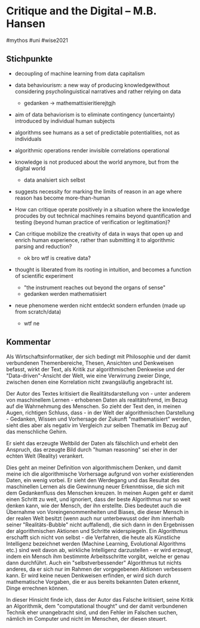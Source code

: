 # Critique and the Digital – M.B. Hansen

\#mythos #uni #wise2021 

## Stichpunkte

* decoupling of machine learning from data capitalism

* data behaviourism: a new way of producing knowledgewithout considering psycholinguistical narratives and rather relying on data
  
  * gedanken -> mathemattisieritierejtgjh
* aim of data behaviorism is to eliminate contingency (uncertainty) introduced by individual human subjects

* algorithms see humans as a set of predictable potentialities, not as individuals

* algorithmic operations render invisible correlations operational

* knowledge is not produced about the world anymore, but from the digital world
  
  * data analsiert sich selbst
* suggests necessity for marking the limits of reason in an age where reason has become more-than-human

* How can critique operate positively in a situation where the knowledge procudes by out technical machines remains beyond quantification and testing (beyond human practice of verification or legitimation)?

* Can critique mobilize the creativity of data in ways that open up and enrich human experience, rather than submitting it to algorithmic parsing and reduction?
  
  * ok bro wtf is creative data?
* thought is liberated from its rooting in intuition, and becomes a function of scientific experiment
  
  * "the instrument reaches out beyond the organs of sense"
  * gedanken werden mathematisiert
* neue phenomene werden nicht entdeckt sondern erfunden (made up from scratch/data)
  
  * wtf ne

## Kommentar

Als Wirtschaftsinformatiker, der sich bedingt mit Philosophie und der damit verbundenen Themenbereiche, Thesen, Ansichten und Denkweisen befasst, wirkt der Text, als Kritik zur algorithmischen Denkweise und der "Data-driven"-Ansicht der Welt, wie eine Verwirrung zweier Dinge, zwischen denen eine Korrelation nicht zwangsläufig angebracht ist.

Der Autor des Textes kritisiert die Realitätsdarstellung von - unter anderem von maschinellem Lernen - erhobenen Daten als realitätsfremd, im Bezug auf die Wahrnehmung des Menschen. So zieht der Text den, in meinen Augen, richtigen Schluss, dass - in der Welt der algorithmischen Darstellung - Gedanken, Wissen und Vorhersage der Zukunft "mathematisiert" werden, sieht dies aber als negativ im Vergleich zur selben Thematik im Bezug auf das menschliche Gehirn.

Er sieht das erzeugte Weltbild der Daten als fälschlich und erhebt den Anspruch, das erzeugte Bild durch "human reasoning" sei eher in der echten Welt (Reality) verankert.

Dies geht an meiner Definition von algorithmischem Denken, und damit meine ich die algorithmische Vorhersage aufgrund von vorher existierenden Daten, ein wenig vorbei. Er sieht den Werdegang und das Resultat des maschinellen Lernen als die Gewinnung neuer Erkenntnisse, die sich mit dem Gedankenfluss des Menschen kreuzen. In meinen Augen geht er damit einen Schritt zu weit, und ignoriert, dass der beste Algorithmus nur so weit denken kann, wie der Mensch, der ihn erstellte. Dies bedeutet auch die Übernahme von Voreingenommenheiten und Biases, die dieser Mensch in der realen Welt besitzt (wenn auch nur unterbewusst oder ihm innerhalb seiner "Realitäts-Bubble" nicht auffallend), die sich dann in den Ergebnissen der algorithmischen Aktionen und Schritte widerspiegeln. Ein Algorithmus erschafft sich nicht von selbst - die Verfahren, die heute als Künstliche Intelligenz bezeichnet werden (Machine Learning, Evolutional Algorithms etc.) sind weit davon ab, wirkliche Intelligenz darzustellen - er wird erzeugt, indem ein Mensch ihm bestimmte Arbeitsschritte vorgibt, welche er genau dann durchführt. Auch ein "selbstverbessender" Algorithmus tut nichts anderes, da er sich nur im Rahmen der vorgegebenen Aktionen verbessern kann. Er wird keine neuen Denkweisen erfinden, er wird sich durch mathematische Vorgaben, die er aus bereits bekannten Daten erkennt, Dinge errechnen können. 

In dieser Hinsicht finde ich, dass der Autor das Falsche kritisiert, seine Kritik an Algorithmik, dem "computational thought" und der damit verbundenen Technik eher unangebracht sind, und den Fehler im Falschen suchen, nämlich im Computer und nicht im Menschen, der diesen steuert.

